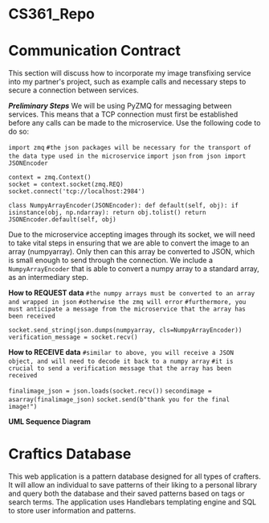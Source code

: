 # CS361_Repo

# Communication Contract
This section will discuss how to incorporate my image transfixing service into my partner's project, such as example calls and necessary steps to secure a connection between services.

**_Preliminary Steps_**
We will be using PyZMQ for messaging between services. This means that a TCP connection must first be established before any calls can be made to the microservice. Use the following code to do so:


`import zmq`                        `#the json packages will be necessary for the transport of the data type used in the microservice`
`import json`
`from json import JSONEncoder`

`context = zmq.Context()`                       
`socket = context.socket(zmq.REQ)`
`socket.connect('tcp://localhost:2984')`

`class NumpyArrayEncoder(JSONEncoder):
    def default(self, obj):
        if isinstance(obj, np.ndarray):
            return obj.tolist()
        return JSONEncoder.default(self, obj)`

Due to the microservice accepting images through its socket, we will need to take vital steps in ensuring that we
are able to convert the image to an array (numpyarray). Only then can this array be converted to JSON, which is 
small enough to send through the connection. We include a `NumpyArrayEncoder` that is able to convert a numpy array to 
a standard array, as an intermediary step. 

**How to REQUEST data**
`#the numpy arrays must be converted to an array and wrapped in json`
`#otherwise the zmq will error`
`#furthermore, you must anticipate a message from the microservice that the array has been received`

`socket.send_string(json.dumps(numpyarray, cls=NumpyArrayEncoder))`          
`verification_message = socket.recv()`

**How to RECEIVE data**
`#similar to above, you will receive a JSON object, and will need to decode it back to a numpy array`
`#it is crucial to send a verification message that the array has been received`

`finalimage_json = json.loads(socket.recv())`
`secondimage = asarray(finalimage_json)`
`socket.send(b"thank you for the final image!")`

**UML Sequence Diagram**


# Craftics Database

This web application is a pattern database designed for all types of crafters. It will allow an individual to save patterns of their liking to a personal library and query both the database and their saved patterns based on tags or search terms. The application uses Handlebars templating engine and SQL to store user information and patterns. 